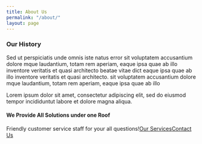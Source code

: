 ```yaml
---
title: About Us
permalink: "/about/"
layout: page
---
```


<h3 class="black-color mar_btm30">Our <span class="lytgreen-head">History</span></h3>
<p>Sed ut perspiciatis unde omnis iste natus error sit voluptatem accusantium dolore mque laudantium, totam rem aperiam, eaque ipsa quae ab illo inventore veritatis et quasi architecto beatae vitae dict eaque ipsa quae ab illo inventore veritatis et quasi architecto.  sit voluptatem accusantium dolore mque laudantium, totam rem aperiam, eaque ipsa quae ab illo</p>
<p class="black_txt">Lorem ipsum dolor sit amet, consectetur adipiscing elit, sed do eiusmod tempor incididuntut labore et dolore magna aliqua.</p>
<h4>We Provide All Solutions under one Roof</h4><span class="friendly_customer_Txt">Friendly customer service staff for your all questions!</span><a href="/services" class="view-all hvr-bounce-to-right slide_contact_btn slide_service_btn mar_lft_zero">Our Services</a><a href="quote" class="view-all hvr-bounce-to-right slide_contact_btn service_mar_left">Contact Us</a>
